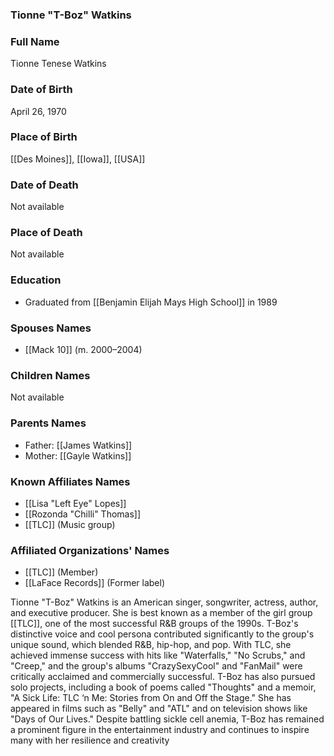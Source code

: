 ### Tionne "T-Boz" Watkins

### Full Name

Tionne Tenese Watkins

### Date of Birth

April 26, 1970

### Place of Birth

[[Des Moines]], [[Iowa]], [[USA]]

### Date of Death

Not available

### Place of Death

Not available

### Education

- Graduated from [[Benjamin Elijah Mays High School]] in 1989

### Spouses Names

- [[Mack 10]] (m. 2000–2004)
### Children Names

Not available

### Parents Names

- Father: [[James Watkins]]
- Mother: [[Gayle Watkins]]
### Known Affiliates Names

- [[Lisa "Left Eye" Lopes]]
- [[Rozonda "Chilli" Thomas]]
- [[TLC]] (Music group)

### Affiliated Organizations' Names

- [[TLC]] (Member)
- [[LaFace Records]] (Former label)

Tionne "T-Boz" Watkins is an American singer, songwriter, actress, author, and executive producer. She is best known as a member of the girl group [[TLC]], one of the most successful R&B groups of the 1990s. T-Boz's distinctive voice and cool persona contributed significantly to the group's unique sound, which blended R&B, hip-hop, and pop. With TLC, she achieved immense success with hits like "Waterfalls," "No Scrubs," and "Creep," and the group's albums "CrazySexyCool" and "FanMail" were critically acclaimed and commercially successful. T-Boz has also pursued solo projects, including a book of poems called "Thoughts" and a memoir, "A Sick Life: TLC ‘n Me: Stories from On and Off the Stage." She has appeared in films such as "Belly" and "ATL" and on television shows like "Days of Our Lives." Despite battling sickle cell anemia, T-Boz has remained a prominent figure in the entertainment industry and continues to inspire many with her resilience and creativity